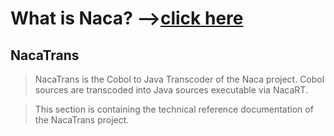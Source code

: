 # What is Naca? -->[click here](Naca0201.md) #

## NacaTrans ##

> NacaTrans is the Cobol to Java Transcoder of the Naca project. Cobol sources are transcoded into Java sources executable via NacaRT.

> This section is containing the technical reference documentation of the NacaTrans project.
